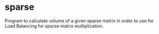 sparse
======

Program to calculate volume of a given sparse matrix in order to use for Load Balancing for sparse matrix multiplication.
